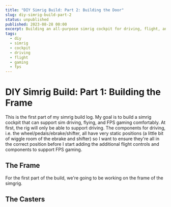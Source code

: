 ```yaml
---
title: "DIY Simrig Build: Part 2: Building the Door"
slug: diy-simrig-build-part-2
status: unpublished
published: 2023-08-28 00:00
excerpt: Building an all-purpose simrig cockpit for driving, flight, and FPS
tags:
  - diy
  - simrig
  - cockpit
  - driving
  - flight
  - gaming
  - fps
---
```

# DIY Simrig Build: Part 1: Building the Frame

<!-- @todo intro explanation of what we're building, why, and what we hope to
accomplish -->

This is the first part of my simrig build log. My goal is to build a simrig
cockpit that can support sim driving, flying, and FPS gaming comfortably. At
first, the rig will only be able to support driving. The components for
driving, i.e. the wheel/pedals/ebrake/shifter, all have very static positions
(a little bit of wiggle room of the ebrake and shifter) so I want to ensure
they're all in the correct position before I start adding the additional flight
controls and components to support FPS gaming.

## The Frame

For the first part of the build, we're going to be working on the frame of the
simgrig.

<!-- @todo go over the frame, how it is to be the inner frame, the 3d model
we're working from, how we want to eventually finish it once everything is in
place, etc. go over the challenges for the monitor mounting. setting the engle
and height of the wheel.
-->

## The Casters

<!-- @todo just a quick section on the casters, why i like these particular
ones even though they're very expensive and how i love them, why we want
casters. pic of casters. -->
